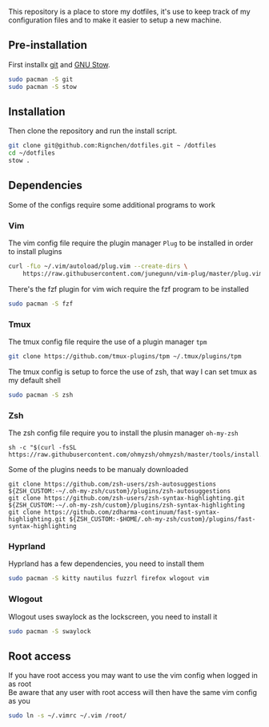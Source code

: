 This repository is a place to store my dotfiles, it's use to keep track of my configuration files and to make it easier to setup a new machine.

## Pre-installation
First installx [git](https://git-scm.com/) and [GNU Stow](https://www.gnu.org/software/stow/).
```bash
sudo pacman -S git
sudo pacman -S stow
```

## Installation
Then clone the repository and run the install script.
```bash
git clone git@github.com:Rignchen/dotfiles.git ~ /dotfiles
cd ~/dotfiles
stow .
```

## Dependencies
Some of the configs require some additional programs to work
### Vim
The vim config file require the plugin manager ``Plug`` to be installed in order to install plugins
```bash
curl -fLo ~/.vim/autoload/plug.vim --create-dirs \
    https://raw.githubusercontent.com/junegunn/vim-plug/master/plug.vim
```
There's the fzf plugin for vim wich require the fzf program to be installed
```bash
sudo pacman -S fzf
```
### Tmux
The tmux config file require the use of a plugin manager ``tpm``
```bash
git clone https://github.com/tmux-plugins/tpm ~/.tmux/plugins/tpm
```
The tmux config is setup to force the use of zsh, that way I can set tmux as my default shell
```bash
sudo pacman -S zsh
```
### Zsh
The zsh config file require you to install the plusin manager ``oh-my-zsh``
```
sh -c "$(curl -fsSL https://raw.githubusercontent.com/ohmyzsh/ohmyzsh/master/tools/install.sh)"
```
Some of the plugins needs to be manualy downloaded
```
git clone https://github.com/zsh-users/zsh-autosuggestions ${ZSH_CUSTOM:-~/.oh-my-zsh/custom}/plugins/zsh-autosuggestions
git clone https://github.com/zsh-users/zsh-syntax-highlighting.git ${ZSH_CUSTOM:-~/.oh-my-zsh/custom}/plugins/zsh-syntax-highlighting
git clone https://github.com/zdharma-continuum/fast-syntax-highlighting.git ${ZSH_CUSTOM:-$HOME/.oh-my-zsh/custom}/plugins/fast-syntax-highlighting
```
### Hyprland
Hyprland has a few dependencies, you need to install them
```bash
sudo pacman -S kitty nautilus fuzzrl firefox wlogout vim
```
### Wlogout
Wlogout uses swaylock as the lockscreen, you need to install it
```bash
sudo pacman -S swaylock
```

## Root access
If you have root access you may want to use the vim config when logged in as root\
Be aware that any user with root access will then have the same vim config as you
```bash
sudo ln -s ~/.vimrc ~/.vim /root/
```
